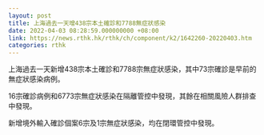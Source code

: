 ```yaml
---
layout: post
title: 上海過去一天增438宗本土確診和7788無症狀感染
date: 2022-04-03 08:28:59.000000000 +08:00
link: https://news.rthk.hk/rthk/ch/component/k2/1642260-20220403.htm
categories: rthk
---
```


上海過去一天新增438宗本土確診和7788宗無症狀感染，其中73宗確診是早前的無症狀感染病例。

16宗確診病例和6773宗無症狀感染在隔離管控中發現，其餘在相關風險人群排查中發現。

新增境外輸入確診個案6宗及1宗無症狀感染，均在閉環管控中發現。
